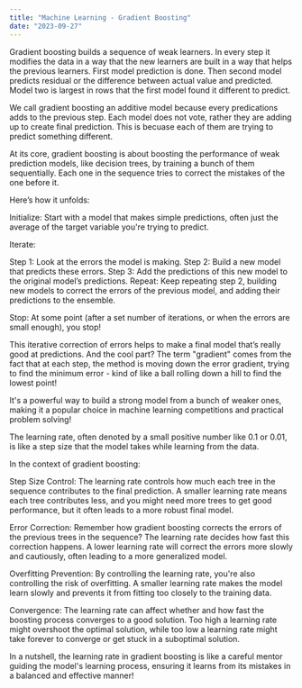 ```yaml
---
title: "Machine Learning - Gradient Boosting"
date: "2023-09-27"
---
```


Gradient boosting builds a sequence of weak learners. In every step it modifies the data in a way that the new learners are built in a way that helps the previous learners. First model prediction is done. Then second model predicts residual or the difference between actual value and predicted. Model two is largest in rows that the first model found it different to predict.

We call gradient boosting an additive model because every predications adds to the previous step. Each model does not vote, rather they are adding up to create final prediction. This is becuase each of them are trying to predict something different.

At its core, gradient boosting is about boosting the performance of weak prediction models, like decision trees, by training a bunch of them sequentially. Each one in the sequence tries to correct the mistakes of the one before it.

Here’s how it unfolds:

Initialize: Start with a model that makes simple predictions, often just the average of the target variable you're trying to predict.

Iterate:

Step 1: Look at the errors the model is making.
Step 2: Build a new model that predicts these errors.
Step 3: Add the predictions of this new model to the original model’s predictions.
Repeat: Keep repeating step 2, building new models to correct the errors of the previous model, and adding their predictions to the ensemble.

Stop: At some point (after a set number of iterations, or when the errors are small enough), you stop!

This iterative correction of errors helps to make a final model that’s really good at predictions. And the cool part? The term "gradient" comes from the fact that at each step, the method is moving down the error gradient, trying to find the minimum error - kind of like a ball rolling down a hill to find the lowest point!

It's a powerful way to build a strong model from a bunch of weaker ones, making it a popular choice in machine learning competitions and practical problem solving!


The learning rate, often denoted by a small positive number like 0.1 or 0.01, is like a step size that the model takes while learning from the data.

In the context of gradient boosting:

Step Size Control: The learning rate controls how much each tree in the sequence contributes to the final prediction. A smaller learning rate means each tree contributes less, and you might need more trees to get good performance, but it often leads to a more robust final model.

Error Correction: Remember how gradient boosting corrects the errors of the previous trees in the sequence? The learning rate decides how fast this correction happens. A lower learning rate will correct the errors more slowly and cautiously, often leading to a more generalized model.

Overfitting Prevention: By controlling the learning rate, you're also controlling the risk of overfitting. A smaller learning rate makes the model learn slowly and prevents it from fitting too closely to the training data.

Convergence: The learning rate can affect whether and how fast the boosting process converges to a good solution. Too high a learning rate might overshoot the optimal solution, while too low a learning rate might take forever to converge or get stuck in a suboptimal solution.

In a nutshell, the learning rate in gradient boosting is like a careful mentor guiding the model's learning process, ensuring it learns from its mistakes in a balanced and effective manner!